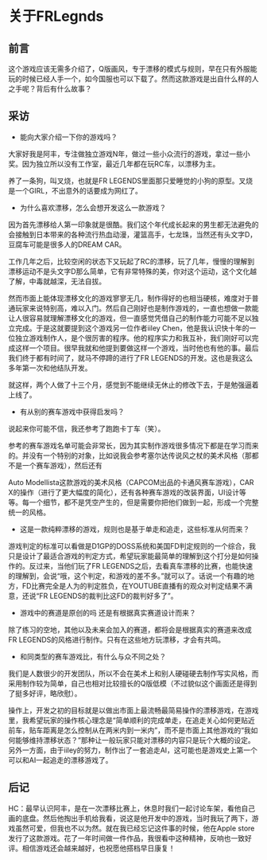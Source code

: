 # 关于FRLegnds
## 前言
这个游戏应该无需多介绍了，Q版画风，专于漂移的模式与规则，早在只有外服能玩的时候已经人手一个，如今国服也可以下载了。然而这款游戏是出自什么样的人之手呢？背后有什么故事？
## 采访
- 能向大家介绍一下你的游戏吗？  

大家好我是阿丰，专注做独立游戏N年，做过一些小众流行的游戏，拿过一些小奖。因为独立所以没有工作室，最近几年都在玩RC车，以漂移为主。

养了一条狗，叫叉烧，也就是FR LEGENDS里面那只爱睡觉的小狗的原型。叉烧是一个GIRL，不出意外的话要成为网红了。

- 为什么喜欢漂移，怎么会想开发这么一款游戏？

因为首先漂移给人第一印象就是很酷。我们这个年代成长起来的男生都无法避免的会接触到日本带来的各种流行热血动漫，灌篮高手，七龙珠，当然还有头文字D，豆腐车可能是很多人的DREAM CAR。

工作几年之后，比较空闲的状态下又玩起了RC的漂移，玩了几年，慢慢的理解到漂移运动不是头文字D那么简单，它有非常特殊的美，你对这个运动，这个文化越了解，中毒就越深，无法自拔。

然而市面上能体现漂移文化的游戏寥寥无几，制作得好的也相当硬核，难度对于普通玩家来说特别高，难以入门。然后自己刚好也是制作游戏的，一直也想做一款能让人很容易就理解漂移文化的游戏，但一直感觉凭借自己的制作能力可能不足以独立完成。于是这就要提到这个游戏另一位作者iiley Chen，他是我认识快十年的一位独立游戏制作人，是个很厉害的程序。他的程序实力和我互补，我们刚好可以完成这样一个项目。很早我就和他提到要做这样一个游戏，当时他也有他的事。最后我们终于都有时间了，就马不停蹄的进行了FR LEGENDS的开发。这也是我这么多年第一次和他结队开发。

就这样，两个人做了十三个月，感觉到不能继续无休止的修改下去，于是勉强逼着上线了。

- 有从别的赛车游戏中获得启发吗？

说起来你可能不信，我还参考了跑跑卡丁车（笑）。

参考的赛车游戏名单可能会非常长，因为其实制作游戏很多情况下都是在学习而来的。并没有一个特别的对象，比如说我会参考塞尔达传说风之杖的美术风格（那都不是一个赛车游戏），然后还有

Auto Modellista这款游戏的美术风格（CAPCOM出品的卡通风赛车游戏），CAR X的操作（进行了更大幅度的简化），还有各种赛车游戏的改装界面，UI设计等等。每一个细节，都不是凭空产生的，但是需要你把他们做到一起，形成一个完整统一的风格。

- 这是一款纯粹漂移的游戏，规则也是基于单走和追走，这些标准从何而来？

游戏判定的标准可以看做是D1GP的DOSS系统和美国FD判定规则的一个综合，我只是设计了最适合游戏的判定方式，希望玩家能最简单的理解到这个打分是如何操作的。反过来，当他们玩了FR LEGENDS之后，去看真车漂移的比赛，也能快速的理解到，会说“哦，这个判定，和游戏的差不多。”就可以了。话说一个有趣的地方，FD比赛完全是人为的判定胜负，在YOUTUBE直播有的观众对判定结果不满意，还说“FR LEGENDS的裁判比这FD的裁判好多了”。

- 游戏中的赛道是原创的吗 还是有根据真实赛道设计而来？

除了练习的空地，其他以及未来会加入的赛道，都将会是根据真实的赛道来改成FR LEGENDS的风格进行制作。只有在这些地方玩漂移，才会有共鸣。

- 和同类型的赛车游戏比，有什么与众不同之处？

我们是人数很少的开发团队，所以不会在美术上和别人硬碰硬去制作写实风格，而采用制作较为简单，自己也相对比较擅长的Q版低模（不过貌似这个画面还是得到了挺多好评，略欣慰）。

操作上，开发之初的目标就是以做出市面上最流畅最简易操作的漂移游戏，在游戏里，我希望玩家的操作核心理念是“简单顺利的完成单走，在追走关心如何更贴近前车，贴车距离是怎么控制从在两米内到一米内”，而不是市面上其他游戏的“我如何能够维持漂移状态？”那种让一般玩家只能对漂移的内容只是玩个大概的设定。另外一方面，由于iiley的努力，制作出了一套追走AI，这可能也是游戏史上第一个可以和AI一起追走的漂移游戏了。

## 后记
HC：最早认识阿丰，是在一次漂移比赛上，休息时我们一起讨论车架，看他自己画的底盘。然后他掏出手机给我看，说这是他开发中的游戏，当时我玩了两下，游戏虽然可爱，但我也不以为然。就在我已经忘记这件事的时候，他在Apple store发行了这款游戏。花了一年时间做一件作品，我很看中这种精神，反响也一致好评。相信游戏还会越来越好，也祝愿他搭档早日康复！